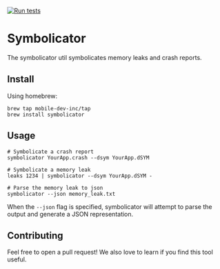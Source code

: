 [![Run tests](https://github.com/mobile-dev-inc/Symbolicator/actions/workflows/test.yml/badge.svg)](https://github.com/mobile-dev-inc/Symbolicator/actions/workflows/test.yml)

# Symbolicator

The symbolicator util symbolicates memory leaks and crash reports.

## Install

Using homebrew:
```
brew tap mobile-dev-inc/tap
brew install symbolicator
```

## Usage

```
# Symbolicate a crash report
symbolicator YourApp.crash --dsym YourApp.dSYM

# Symbolicate a memory leak
leaks 1234 | symbolicator --dsym YourApp.dSYM -

# Parse the memory leak to json
symbolicator --json memory_leak.txt
```

When the `--json` flag is specified, symbolicator will attempt to parse the output and generate a JSON representation.

## Contributing

Feel free to open a pull request! We also love to learn if you find this tool useful.

